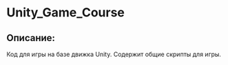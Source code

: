 # Unity_Game_Course

## Описание: 
Код для игры на базе движка Unity. Содержит общие скрипты для игры.
